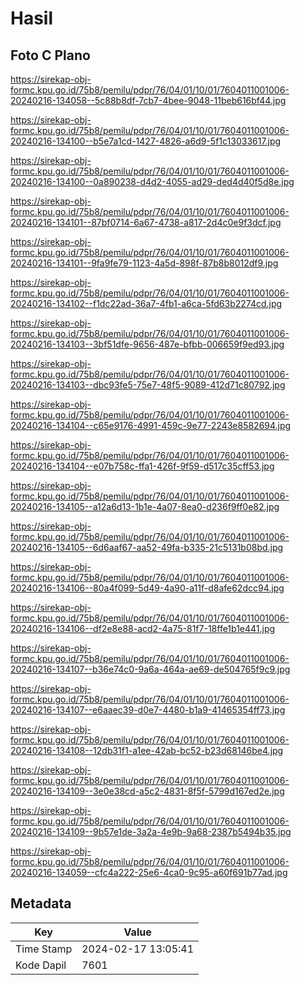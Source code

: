 # Hasil

## Foto C Plano

https://sirekap-obj-formc.kpu.go.id/75b8/pemilu/pdpr/76/04/01/10/01/7604011001006-20240216-134058--5c88b8df-7cb7-4bee-9048-11beb616bf44.jpg

https://sirekap-obj-formc.kpu.go.id/75b8/pemilu/pdpr/76/04/01/10/01/7604011001006-20240216-134100--b5e7a1cd-1427-4826-a6d9-5f1c13033617.jpg

https://sirekap-obj-formc.kpu.go.id/75b8/pemilu/pdpr/76/04/01/10/01/7604011001006-20240216-134100--0a890238-d4d2-4055-ad29-ded4d40f5d8e.jpg

https://sirekap-obj-formc.kpu.go.id/75b8/pemilu/pdpr/76/04/01/10/01/7604011001006-20240216-134101--87bf0714-6a67-4738-a817-2d4c0e9f3dcf.jpg

https://sirekap-obj-formc.kpu.go.id/75b8/pemilu/pdpr/76/04/01/10/01/7604011001006-20240216-134101--9fa9fe79-1123-4a5d-898f-87b8b8012df9.jpg

https://sirekap-obj-formc.kpu.go.id/75b8/pemilu/pdpr/76/04/01/10/01/7604011001006-20240216-134102--f1dc22ad-36a7-4fb1-a6ca-5fd63b2274cd.jpg

https://sirekap-obj-formc.kpu.go.id/75b8/pemilu/pdpr/76/04/01/10/01/7604011001006-20240216-134103--3bf51dfe-9656-487e-bfbb-006659f9ed93.jpg

https://sirekap-obj-formc.kpu.go.id/75b8/pemilu/pdpr/76/04/01/10/01/7604011001006-20240216-134103--dbc93fe5-75e7-48f5-9089-412d71c80792.jpg

https://sirekap-obj-formc.kpu.go.id/75b8/pemilu/pdpr/76/04/01/10/01/7604011001006-20240216-134104--c65e9176-4991-459c-9e77-2243e8582694.jpg

https://sirekap-obj-formc.kpu.go.id/75b8/pemilu/pdpr/76/04/01/10/01/7604011001006-20240216-134104--e07b758c-ffa1-426f-9f59-d517c35cff53.jpg

https://sirekap-obj-formc.kpu.go.id/75b8/pemilu/pdpr/76/04/01/10/01/7604011001006-20240216-134105--a12a6d13-1b1e-4a07-8ea0-d236f9ff0e82.jpg

https://sirekap-obj-formc.kpu.go.id/75b8/pemilu/pdpr/76/04/01/10/01/7604011001006-20240216-134105--6d6aaf67-aa52-49fa-b335-21c5131b08bd.jpg

https://sirekap-obj-formc.kpu.go.id/75b8/pemilu/pdpr/76/04/01/10/01/7604011001006-20240216-134106--80a4f099-5d49-4a90-a11f-d8afe62dcc94.jpg

https://sirekap-obj-formc.kpu.go.id/75b8/pemilu/pdpr/76/04/01/10/01/7604011001006-20240216-134106--df2e8e88-acd2-4a75-81f7-18ffe1b1e441.jpg

https://sirekap-obj-formc.kpu.go.id/75b8/pemilu/pdpr/76/04/01/10/01/7604011001006-20240216-134107--b36e74c0-9a6a-464a-ae69-de504765f9c9.jpg

https://sirekap-obj-formc.kpu.go.id/75b8/pemilu/pdpr/76/04/01/10/01/7604011001006-20240216-134107--e6aaec39-d0e7-4480-b1a9-41465354ff73.jpg

https://sirekap-obj-formc.kpu.go.id/75b8/pemilu/pdpr/76/04/01/10/01/7604011001006-20240216-134108--12db31f1-a1ee-42ab-bc52-b23d68146be4.jpg

https://sirekap-obj-formc.kpu.go.id/75b8/pemilu/pdpr/76/04/01/10/01/7604011001006-20240216-134109--3e0e38cd-a5c2-4831-8f5f-5799d167ed2e.jpg

https://sirekap-obj-formc.kpu.go.id/75b8/pemilu/pdpr/76/04/01/10/01/7604011001006-20240216-134109--9b57e1de-3a2a-4e9b-9a68-2387b5494b35.jpg

https://sirekap-obj-formc.kpu.go.id/75b8/pemilu/pdpr/76/04/01/10/01/7604011001006-20240216-134059--cfc4a222-25e6-4ca0-9c95-a60f691b77ad.jpg


## Metadata

| Key        | Value               |
| ---------- | ------------------- |
| Time Stamp | 2024-02-17 13:05:41 |
| Kode Dapil | 7601                |



